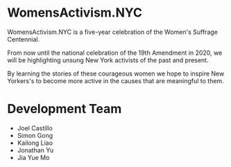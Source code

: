 # WomensActivism.NYC

WomensActivism.NYC is a five-year celebration of the Women's Suffrage Centennial.

From now until the national celebration of the 19th Amendment in 2020, we will be highlighting unsung New York activists of the past and present.

By learning the stories of these courageous women we hope to inspire New Yorkers's to become more active in the causes that are meaningful to them.

# Development Team
* Joel Castillo
* Simon Gong
* Kailong Liao
* Jonathan Yu
* Jia Yue Mo

